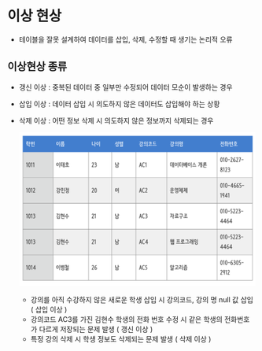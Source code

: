 # 이상 현상

- 테이블을 잘못 설계하여 데이터를 삽입, 삭제, 수정할 때 생기는 논리적 오류

## 이상현상 종류

- 갱신 이상 : 중복된 데이터 중 일부만 수정되어 데이터 모순이 발생하는 경우
- 삽입 이상 : 데이터 삽입 시 의도하지 않은 데이터도 삽입해야 하는 상황
- 삭제 이상 : 어떤 정보 삭제 시 의도하지 않은 정보까지 삭제되는 경우

  ![이상](../DataBase/Image/이상_테이블.png)

  - 강의를 아직 수강하지 않은 새로운 학생 삽입 시 강의코드, 강의 명 null 값 삽입 ( 삽입 이상 )
  - 강의코드 AC3를 가진 김현수 학생의 전화 번호 수정 시 같은 학생의 전화번호가 다르게 저장되는 문제 발생 ( 갱신 이상 )
  - 특정 강의 삭제 시 학생 정보도 삭제되는 문제 발생 ( 삭제 이상 )
